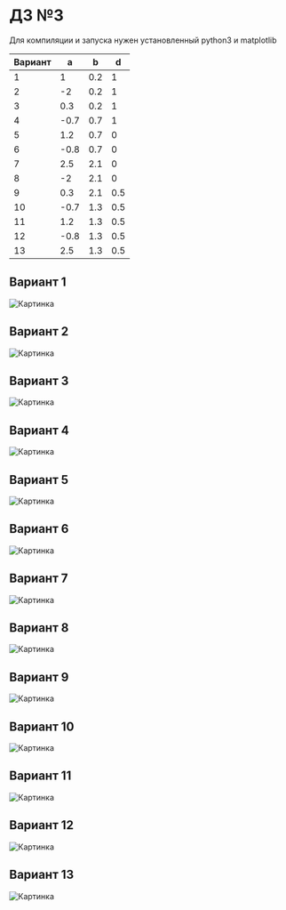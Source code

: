 # ДЗ №3

Для компиляции и запуска нужен установленный python3 и matplotlib

| Вариант | a | b | d |
|---------|---|---|---|
| 1  | 1  | 0.2| 1|
| 2  | -2 | 0.2| 1|
| 3  | 0.3| 0.2| 1|
| 4  | -0.7|0.7 | 1|
| 5  | 1.2| 0.7| 0|
| 6  | -0.8|0.7 | 0|
| 7  | 2.5| 2.1| 0|
| 8  | -2| 2.1| 0|
| 9  | 0.3| 2.1|0.5 |
| 10 | -0.7|1.3 |0.5 |
| 11 | 1.2|1.3 |0.5|
| 12 | -0.8|1.3 |0.5 |
| 13 | 2.5| 1.3|0.5 |


## Вариант 1
![Картинка](img/1.png?raw=true "Картинка")

## Вариант 2
![Картинка](img/2.png?raw=true "Картинка")

## Вариант 3
![Картинка](img/3.png?raw=true "Картинка")

## Вариант 4
![Картинка](img/4.png?raw=true "Картинка")

## Вариант 5
![Картинка](img/5.png?raw=true "Картинка")

## Вариант 6
![Картинка](img/6.png?raw=true "Картинка")

## Вариант 7
![Картинка](img/7.png?raw=true "Картинка")

## Вариант 8
![Картинка](img/8.png?raw=true "Картинка")

## Вариант 9
![Картинка](img/9.png?raw=true "Картинка")

## Вариант 10
![Картинка](img/10.png?raw=true "Картинка")

## Вариант 11
![Картинка](img/11.png?raw=true "Картинка")

## Вариант 12
![Картинка](img/12.png?raw=true "Картинка")

## Вариант 13
![Картинка](img/13.png?raw=true "Картинка")
